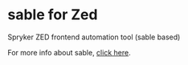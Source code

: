 # sable for Zed

Spryker ZED frontend automation tool (sable based)

For more info about sable, [click here](https://github.com/spryker/sable).
